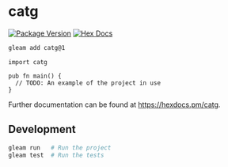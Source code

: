 # catg

[![Package Version](https://img.shields.io/hexpm/v/catg)](https://hex.pm/packages/catg)
[![Hex Docs](https://img.shields.io/badge/hex-docs-ffaff3)](https://hexdocs.pm/catg/)

```sh
gleam add catg@1
```
```gleam
import catg

pub fn main() {
  // TODO: An example of the project in use
}
```

Further documentation can be found at <https://hexdocs.pm/catg>.

## Development

```sh
gleam run   # Run the project
gleam test  # Run the tests
```
